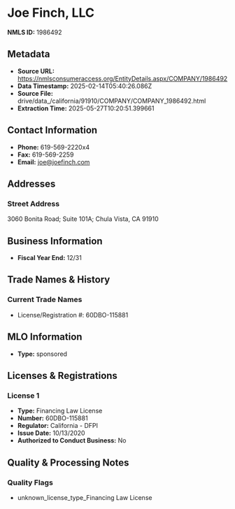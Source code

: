 # Joe Finch, LLC

**NMLS ID:** 1986492

## Metadata
- **Source URL:** https://nmlsconsumeraccess.org/EntityDetails.aspx/COMPANY/1986492
- **Data Timestamp:** 2025-02-14T05:40:26.086Z
- **Source File:** drive/data_/california/91910/COMPANY/COMPANY_1986492.html
- **Extraction Time:** 2025-05-27T10:20:51.399661

## Contact Information
- **Phone:** 619-569-2220x4
- **Fax:** 619-569-2259
- **Email:** joe@joefinch.com

## Addresses
### Street Address
3060 Bonita Road; Suite 101A; Chula Vista, CA 91910

## Business Information
- **Fiscal Year End:** 12/31

## Trade Names & History
### Current Trade Names
- License/Registration #: 60DBO-115881

## MLO Information
- **Type:** sponsored

## Licenses & Registrations

### License 1
- **Type:** Financing Law License
- **Number:** 60DBO-115881
- **Regulator:** California - DFPI
- **Issue Date:** 10/13/2020
- **Authorized to Conduct Business:** No

## Quality & Processing Notes
### Quality Flags
- unknown_license_type_Financing Law License
